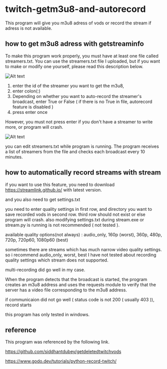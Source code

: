 # twitch-getm3u8-and-autorecord
This program will give you m3u8 adress of vods or record the stream if adress is not available. 

## how to get m3u8 adress with getstreaminfo

To make this program work properly, you must have at least one file called streamers.txt.
You can use the streamers.txt file I uploaded, but if you want to make or modify one yourself, please read this description below.

![Alt text](https://i.imgur.com/j1i1ZEg.png)

1. enter the id of the streamer you want to get the m3u8,
2. enter colon(:)
3. Depending on whether you want to auto-record the streamer's broadcast, enter True or False ( if there is no True in file, autorecord feature is disabled )
4. press enter once

However, you must not press enter if you don't have a streamer to write more, or program will crash.

![Alt text](https://i.imgur.com/mImLmwh.png)

you can edit streamers.txt while program is running.
The program receives a list of streamers from the file and checks each broadcast every 10 minutes.

## how to automatically record streams with stream

if you want to use this feature, you need to download https://streamlink.github.io/ with latest version.

and you also need to get settings.txt

you need to enter quality settings in first row, and directory you want to save recorded vods in second row.
third row should not exist or else program will crash.
also modifying settings.txt during stream.exe or stream.py is running is not recommended ( not tested ).

available quality options(not always) : audio_only, 160p (worst), 360p, 480p, 720p, 720p60, 1080p60 (best)

sometimes there are streams which has much narrow video quality settings.
so i recommend audio_only, worst, best
I have not tested about recording quality settings which stream does not supported.

multi-recording did go well in my case.

When the program detects that the broadcast is started, the program creates an m3u8 address and uses the requests module to verify that the server has a video file corresponding to the m3u8 address.

if communicaion did not go well ( status code is not 200 ( usually 403 )), record starts


this program has only tested in windows.


## reference

This program was referenced by the following link.

https://github.com/siddhantdubey/getdeletedtwitchvods

https://www.godo.dev/tutorials/python-record-twitch/
